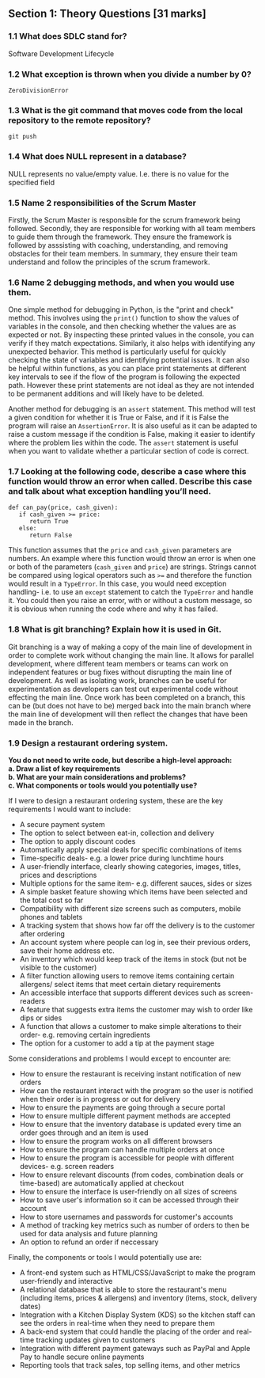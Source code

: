 ## Section 1: Theory Questions [31 marks]

### 1.1    What does SDLC stand for?

Software Development Lifecycle
### 1.2   What exception is thrown when you divide a number by 0?

`ZeroDivisionError`
### 1.3   What is the git command that moves code from the local repository to the remote repository?

`git push`
### 1.4   What does NULL represent in a database?

NULL represents no value/empty value. I.e. there is no value for the specified field
### 1.5   Name 2 responsibilities of the Scrum Master

Firstly, the Scrum Master is responsible for the scrum framework being followed. Secondly, they are responsible for working with all team members to guide them through the framework. They ensure the framework is followed by asssisting with coaching, understanding, and removing obstacles for their team members. In summary, they ensure their team understand and follow the principles of the scrum framework.
### 1.6   Name 2 debugging methods, and when you would use them.

One simple method for debugging in Python, is the "print and check" method. This involves using the `print()` function to show the values of variables in the console, and then checking whether the values are as expected or not. By inspecting these printed values in the console, you can verify if they match expectations. Similarly, it also helps with identifying any unexpected behavior. This method is particularly useful for quickly checking the state of variables and identifying potential issues. It can also be helpful within functions, as you can place print statements at different key intervals to see if the flow of the program is following the expected path. However these print statements are not ideal as they are not intended to be permanent additions and will likely have to be deleted.

Another method for debugging is an `assert` statement. This method will test a given condition for whether it is True or False, and if it is False the program will raise an `AssertionError`. It is also useful as it can be adapted to raise a custom message if the condition is False, making it easier to identify where the problem lies within the code. The `assert` statement is useful when you want to validate whether a particular section of code is correct.
### 1.7   Looking at the following code, describe a case where this function would throw an error when called. Describe this case and talk about what exception handling you’ll need.

`def can_pay(price, cash_given):`<br>
`   if cash_given >= price:`<br>
`      return True`<br>
`   else:`<br>
`      return False`

This function assumes that the `price` and `cash_given` parameters are numbers. An example where this function would throw an error is when one or both of the parameters (`cash_given` and `price`) are strings. Strings cannot be compared using logical operators such as `>=` and therefore the function would result in a `TypeError`. In this case, you would need exception handling- i.e. to use an `except` statement to catch the `TypeError` and handle it. You could then you raise an error, with or without a custom message, so it is obvious when running the code where and why it has failed.
### 1.8    What is git branching? Explain how it is used in Git.

Git branching is a way of making a copy of the main line of development in order to complete work without changing the main line. It allows for parallel development, where different team members or teams can work on independent features or bug fixes without disrupting the main line of development. As well as isolating work, branches can be useful for experimentation as developers can test out experimental code without effecting the main line. Once work has been completed on a branch, this can be (but does not have to be) merged back into the main branch where the main line of development will then reflect the changes that have been made in the branch.
### 1.9  Design a restaurant ordering system.
**You do not need to write code, but describe a high-level approach:**<br>
**a.	Draw a list of key requirements**<br>
**b.	What are your main considerations and problems?**<br>
**c.	What components or tools would you potentially use?**

If I were to design a restaurant ordering system, these are the key requirements I would want to include:<br>
- A secure payment system
- The option to select between eat-in, collection and delivery
- The option to apply discount codes
- Automatically apply special deals for specific combinations of items
- Time-specific deals- e.g. a lower price during lunchtime hours
- A user-friendly interface, clearly showing categories, images, titles, prices and descriptions
- Multiple options for the same item- e.g. different sauces, sides or sizes
- A simple basket feature showing which items have been selected and the total cost so far
- Compatibility with different size screens such as computers, mobile phones and tablets
- A tracking system that shows how far off the delivery is to the customer after ordering
- An account system where people can log in, see their previous orders, save their home address etc.
- An inventory which would keep track of the items in stock (but not be visible to the customer)
- A filter function allowing users to remove items containing certain allergens/ select items that meet certain dietary requirements
- An accessible interface that supports different devices such as screen-readers
- A feature that suggests extra items the customer may wish to order like dips or sides
- A function that allows a customer to make simple alterations to their order- e.g. removing certain ingredients
- The option for a customer to add a tip at the payment stage

Some considerations and problems I would except to encounter are:<br>
- How to ensure the restaurant is receiving instant notification of new orders
- How can the restaurant interact with the program so the user is notified when their order is in progress or out for delivery
- How to ensure the payments are going through a secure portal
- How to ensure multiple different payment methods are accepted
- How to ensure that the inventory database is updated every time an order goes through and an item is used
- How to ensure the program works on all different browsers
- How to ensure the program can handle multiple orders at once
- How to ensure the program is accessible for people with different devices- e.g. screen readers
- How to ensure relevant discounts (from codes, combination deals or time-based) are automatically applied at checkout
- How to ensure the interface is user-friendly on all sizes of screens
- How to save user's information so it can be accessed through their account
- How to store usernames and passwords for customer's accounts
- A method of tracking key metrics such as number of orders to then be used for data analysis and future planning
- An option to refund an order if neccessary

Finally, the components or tools I would potentially use are:<br>
- A front-end system such as HTML/CSS/JavaScript to make the program user-friendly and interactive
- A relational database that is able to store the restaurant's menu (including items, prices & allergens) and inventory (items, stock, delivery dates)
- Integration with a Kitchen Display System (KDS) so the kitchen staff can see the orders in real-time when they need to prepare them
- A back-end system that could handle the placing of the order and real-time tracking updates given to customers
- Integration with different payment gateways such as PayPal and Apple Pay to handle secure online payments
- Reporting tools that track sales, top selling items, and other metrics